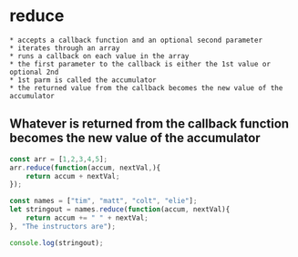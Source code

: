# reduce
    * accepts a callback function and an optional second parameter
    * iterates through an array
    * runs a callback on each value in the array
    * the first parameter to the callback is either the 1st value or optional 2nd
    * 1st parm is called the accumulator
    * the returned value from the callback becomes the new value of the accumulator

## Whatever is returned from the callback function becomes the new value of the accumulator

```javascript
const arr = [1,2,3,4,5];
arr.reduce(function(accum, nextVal,){
    return accum + nextVal;
});

const names = ["tim", "matt", "colt", "elie"];
let stringout = names.reduce(function(accum, nextVal){
    return accum += " " + nextVal;
}, "The instructors are");

console.log(stringout);
```
